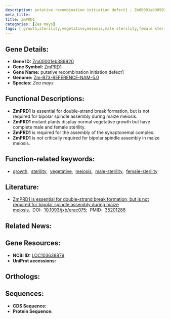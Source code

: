 ```yaml
---
description: putative recombination initiation defect1 ; Zm00001eb389920 ; Zea mays
meta_title:
title: ZmPRD1
categories: [Zea mays]
tags: [ growth,sterility,vegetative,meiosis,male sterility,female sterility ]
---
```


## Gene Details:
- **Gene ID:** [Zm00001eb389920]()
- **Gene Symbol:** <u>ZmPRD1</u>
- **Gene Name:** putative recombination initiation defect1
- **Genome:** [Zm-B73-REFERENCE-NAM-5.0]()
- **Species:** *Zea mays*

## Functional Descriptions:
   - **ZmPRD1** is essential for double-strand break formation, but is not required for bipolar spindle assembly during maize meiosis.
   - **ZmPRD1** mutant plants display normal vegetative growth but have complete male and female sterility.
   - **ZmPRD1** is required for the assembly of the synaptonemal complex.
   - **ZmPRD1** is not critically required for bipolar spindle assembly in maize meiosis.

## Function-related keywords:
   - [growth](/tags/growth/),&nbsp;&nbsp;[sterility](/tags/sterility/),&nbsp;&nbsp;[vegetative](/tags/vegetative/),&nbsp;&nbsp;[meiosis](/tags/meiosis/),&nbsp;&nbsp;[male-sterility](/tags/male-sterility/),&nbsp;&nbsp;[female-sterility](/tags/female-sterility/)

## Literature:
   - [ZmPRD1 is essential for double-strand break formation, but is not required for bipolar spindle assembly during maize meiosis.](https://doi.org/10.1093/jxb/erac075)&nbsp;&nbsp;DOI:&nbsp;&nbsp;[10.1093/jxb/erac075](https://doi.org/10.1093/jxb/erac075);&nbsp;&nbsp;PMID:&nbsp;&nbsp;[35201286](https://pubmed.ncbi.nlm.nih.gov/35201286/)

## Related News:

## Gene Resources:
- **NCBI ID:**  [LOC103638879](https://www.ncbi.nlm.nih.gov/gene/?term=LOC103638879)
- **UniProt accessions:**  [](https://www.uniprot.org/uniprotkb//entry)

## Orthologs:

## Sequences:
- **CDS Sequence:**
- **Protein Sequence:**
